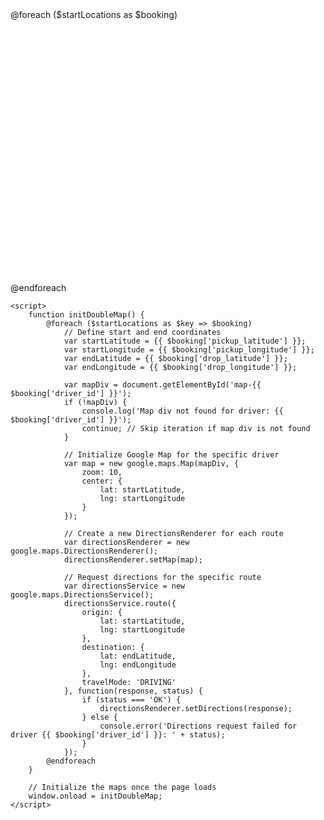 <!DOCTYPE html>
<html lang="en">
<head>
    <meta charset="UTF-8">
    <meta name="viewport" content="width=device-width, initial-scale=1.0">
    <title>Multiple Routes</title>
    <script src="https://maps.googleapis.com/maps/api/js?key=YOUR_API_KEY"></script>
    <style>
        .map {
            width: 100%;
            height: 400px;
            margin-bottom: 20px;
        }
    </style>
</head>
<body>
    @foreach ($startLocations as $booking)
        <div id="map-{{ $booking['driver_id'] }}" class="map"></div>
    @endforeach

    <script>
        function initDoubleMap() {
            @foreach ($startLocations as $key => $booking)
                // Define start and end coordinates
                var startLatitude = {{ $booking['pickup_latitude'] }};
                var startLongitude = {{ $booking['pickup_longitude'] }};
                var endLatitude = {{ $booking['drop_latitude'] }};
                var endLongitude = {{ $booking['drop_longitude'] }};

                var mapDiv = document.getElementById('map-{{ $booking['driver_id'] }}');
                if (!mapDiv) {
                    console.log('Map div not found for driver: {{ $booking['driver_id'] }}');
                    continue; // Skip iteration if map div is not found
                }

                // Initialize Google Map for the specific driver
                var map = new google.maps.Map(mapDiv, {
                    zoom: 10,
                    center: {
                        lat: startLatitude,
                        lng: startLongitude
                    }
                });

                // Create a new DirectionsRenderer for each route
                var directionsRenderer = new google.maps.DirectionsRenderer();
                directionsRenderer.setMap(map);

                // Request directions for the specific route
                var directionsService = new google.maps.DirectionsService();
                directionsService.route({
                    origin: {
                        lat: startLatitude,
                        lng: startLongitude
                    },
                    destination: {
                        lat: endLatitude,
                        lng: endLongitude
                    },
                    travelMode: 'DRIVING'
                }, function(response, status) {
                    if (status === 'OK') {
                        directionsRenderer.setDirections(response);
                    } else {
                        console.error('Directions request failed for driver {{ $booking['driver_id'] }}: ' + status);
                    }
                });
            @endforeach
        }

        // Initialize the maps once the page loads
        window.onload = initDoubleMap;
    </script>
</body>
</html>